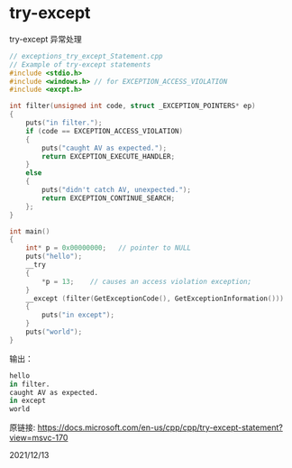 # try-except

try-except 异常处理  

```cpp
// exceptions_try_except_Statement.cpp
// Example of try-except statements
#include <stdio.h>
#include <windows.h> // for EXCEPTION_ACCESS_VIOLATION
#include <excpt.h>

int filter(unsigned int code, struct _EXCEPTION_POINTERS* ep)
{
    puts("in filter.");
    if (code == EXCEPTION_ACCESS_VIOLATION)
    {
        puts("caught AV as expected.");
        return EXCEPTION_EXECUTE_HANDLER;
    }
    else
    {
        puts("didn't catch AV, unexpected.");
        return EXCEPTION_CONTINUE_SEARCH;
    };
}

int main()
{
    int* p = 0x00000000;   // pointer to NULL
    puts("hello");
    __try
    {
        *p = 13;    // causes an access violation exception;
    }
    __except (filter(GetExceptionCode(), GetExceptionInformation()))
    {
        puts("in except");
    }
    puts("world");
}
```

输出：  
```r
hello
in filter.
caught AV as expected.
in except
world
```

原链接: https://docs.microsoft.com/en-us/cpp/cpp/try-except-statement?view=msvc-170  


2021/12/13  
